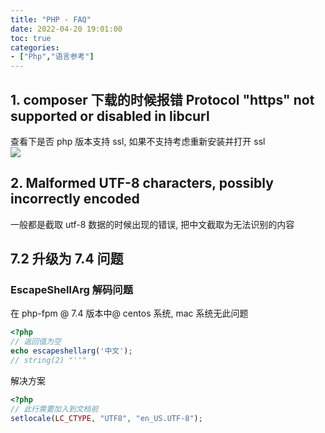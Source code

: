 ```yaml
---
title: "PHP - FAQ"
date: 2022-04-20 19:01:00
toc: true
categories:
- ["Php","语言参考"]
---
```


## 1. composer 下载的时候报错 Protocol "https" not supported or disabled in libcurl
查看下是否 php 版本支持 ssl, 如果不支持考虑重新安装并打开 ssl<br />![](https://file.wulicode.com/note/2021/10-23/11-24-47607.png#id=lQJyC&originHeight=1084&originWidth=1064&originalType=binary&ratio=1&rotation=0&showTitle=false&status=done&style=none&title=)


## 2. Malformed UTF-8 characters, possibly incorrectly encoded
一般都是截取 utf-8 数据的时候出现的错误, 把中文截取为无法识别的内容

## 7.2 升级为 7.4 问题

### EscapeShellArg 解码问题
在 php-fpm @ 7.4 版本中@ centos 系统, mac 系统无此问题
```php
<?php
// 返回值为空
echo escapeshellarg('中文');
// string(2) "''"
```
解决方案
```php
<?php
// 此行需要加入到文档前
setlocale(LC_CTYPE, "UTF8", "en_US.UTF-8");
```

